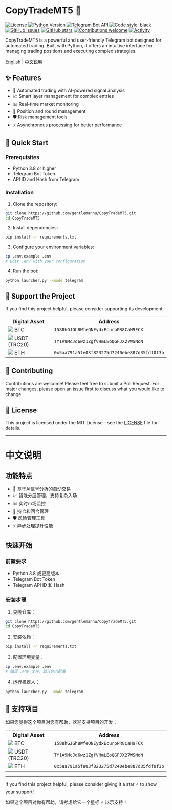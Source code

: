 # CopyTradeMT5 🚀

[![License](https://img.shields.io/github/license/gentlemanhu/CopyTradeMT5)](https://github.com/gentlemanhu/CopyTradeMT5/blob/main/LICENSE)
[![Python Version](https://img.shields.io/badge/python-3.8%2B-blue)](https://www.python.org/downloads/)
[![Telegram Bot API](https://img.shields.io/badge/Telegram%20Bot%20API-6.9%2B-blue)](https://core.telegram.org/bots/api)
[![Code style: black](https://img.shields.io/badge/code%20style-black-000000.svg)](https://github.com/psf/black)
[![GitHub issues](https://img.shields.io/github/issues/gentlemanhu/CopyTradeMT5)](https://github.com/gentlemanhu/CopyTradeMT5/issues)
[![GitHub stars](https://img.shields.io/github/stars/gentlemanhu/CopyTradeMT5)](https://github.com/gentlemanhu/CopyTradeMT5/stargazers)
[![Contributions welcome](https://img.shields.io/badge/contributions-welcome-brightgreen.svg)](https://github.com/gentlemanhu/CopyTradeMT5/blob/main/CONTRIBUTING.md)
[![Activity](https://img.shields.io/github/last-commit/gentlemanhu/CopyTradeMT5)](https://github.com/gentlemanhu/CopyTradeMT5/commits/main)

CopyTradeMT5 is a powerful and user-friendly Telegram bot designed for automated trading. Built with Python, it offers an intuitive interface for managing trading positions and executing complex strategies.

[English](#features) | [中文说明](#功能特点)



## ✨ Features

- 🤖 Automated trading with AI-powered signal analysis
- 📈 Smart layer management for complex entries
- 📊 Real-time market monitoring
- 💼 Position and round management
- 🛡️ Risk management tools
- ⚡ Asynchronous processing for better performance

## 🚀 Quick Start

### Prerequisites

- Python 3.8 or higher
- Telegram Bot Token
- API ID and Hash from Telegram

### Installation

1. Clone the repository:
```bash
git clone https://github.com/gentlemanhu/CopyTradeMT5.git
cd CopyTradeMT5
```

2. Install dependencies:
```bash
pip install -r requirements.txt
```

3. Configure your environment variables:
```bash
cp .env.example .env
# Edit .env with your configuration
```

4. Run the bot:
```bash
python launcher.py --mode telegram
```

## 🎁 Support the Project

If you find this project helpful, please consider supporting its development:

<div align="center">
  <table>
    <tr>
      <th>Digital Asset</th>
      <th>Address</th>
    </tr>
    <tr>
      <td><img src="https://img.shields.io/badge/Bitcoin-000000?style=flat&logo=bitcoin&logoColor=white"/> BTC</td>
      <td><code>1588hGJGh8WfeQNEydxEcurpPR8CaH9FCX</code></td>
    </tr>
    <tr>
      <td><img src="https://img.shields.io/badge/Tether-50AF95?style=flat&logo=tether&logoColor=white"/> USDT (TRC20)</td>
      <td><code>TY1A9McJd6wz1ZgfVHmLEoQGFJX27WSNoN</code></td>
    </tr>
    <tr>
      <td><img src="https://img.shields.io/badge/Ethereum-3C3C3D?style=flat&logo=ethereum&logoColor=white"/> ETH</td>
      <td><code>0x5aa791a5fe03f823275d7240ebe887d35fdf0f3b</code></td>
    </tr>
  </table>
</div>

## 🤝 Contributing

Contributions are welcome! Please feel free to submit a Pull Request. For major changes, please open an issue first to discuss what you would like to change.

## 📄 License

This project is licensed under the MIT License - see the [LICENSE](LICENSE) file for details.

---

# 中文说明

## 功能特点

- 🤖 基于AI信号分析的自动交易
- 📈 智能分层管理，支持复杂入场
- 📊 实时市场监控
- 💼 持仓和回合管理
- 🛡️ 风险管理工具
- ⚡ 异步处理提升性能

## 快速开始

### 前置要求

- Python 3.8 或更高版本
- Telegram Bot Token
- Telegram API ID 和 Hash

### 安装步骤

1. 克隆仓库：
```bash
git clone https://github.com/gentlemanhu/CopyTradeMT5.git
cd CopyTradeMT5
```

2. 安装依赖：
```bash
pip install -r requirements.txt
```

3. 配置环境变量：
```bash
cp .env.example .env
# 编辑 .env 文件，填入你的配置
```

4. 运行机器人：
```bash
python launcher.py --mode telegram
```

## 🎁 支持项目

如果您觉得这个项目对您有帮助，欢迎支持项目的开发：

<div align="center">
  <table>
    <tr>
      <th>Digital Asset</th>
      <th>Address</th>
    </tr>
    <tr>
      <td><img src="https://img.shields.io/badge/Bitcoin-000000?style=flat&logo=bitcoin&logoColor=white"/> BTC</td>
      <td><code>1588hGJGh8WfeQNEydxEcurpPR8CaH9FCX</code></td>
    </tr>
    <tr>
      <td><img src="https://img.shields.io/badge/Tether-50AF95?style=flat&logo=tether&logoColor=white"/> USDT (TRC20)</td>
      <td><code>TY1A9McJd6wz1ZgfVHmLEoQGFJX27WSNoN</code></td>
    </tr>
    <tr>
      <td><img src="https://img.shields.io/badge/Ethereum-3C3C3D?style=flat&logo=ethereum&logoColor=white"/> ETH</td>
      <td><code>0x5aa791a5fe03f823275d7240ebe887d35fdf0f3b</code></td>
    </tr>
  </table>
</div>



---

If you find this project helpful, please consider giving it a star ⭐ to show your support!

如果这个项目对你有帮助，请考虑给它一个星标 ⭐ 以示支持！